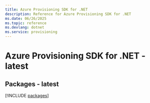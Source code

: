```yaml
---
title: Azure Provisioning SDK for .NET
description: Reference for Azure Provisioning SDK for .NET
ms.date: 06/26/2025
ms.topic: reference
ms.devlang: dotnet
ms.service: provisioning
---
```

# Azure Provisioning SDK for .NET - latest
## Packages - latest
[!INCLUDE [packages](provisioning-index.md)]